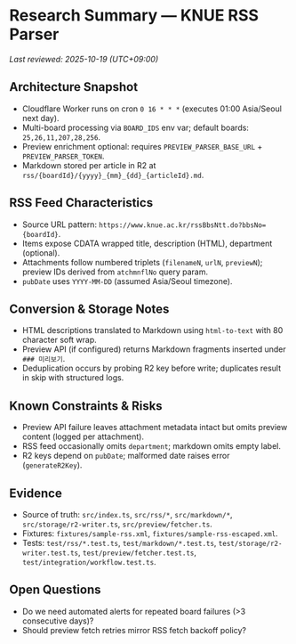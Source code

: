 # Research Summary — KNUE RSS Parser

_Last reviewed: 2025-10-19 (UTC+09:00)_

## Architecture Snapshot
- Cloudflare Worker runs on cron `0 16 * * *` (executes 01:00 Asia/Seoul next day).
- Multi-board processing via `BOARD_IDS` env var; default boards: `25,26,11,207,28,256`.
- Preview enrichment optional: requires `PREVIEW_PARSER_BASE_URL` + `PREVIEW_PARSER_TOKEN`.
- Markdown stored per article in R2 at `rss/{boardId}/{yyyy}_{mm}_{dd}_{articleId}.md`.

## RSS Feed Characteristics
- Source URL pattern: `https://www.knue.ac.kr/rssBbsNtt.do?bbsNo={boardId}`.
- Items expose CDATA wrapped title, description (HTML), department (optional).
- Attachments follow numbered triplets (`filenameN`, `urlN`, `previewN`); preview IDs derived from `atchmnflNo` query param.
- `pubDate` uses `YYYY-MM-DD` (assumed Asia/Seoul timezone).

## Conversion & Storage Notes
- HTML descriptions translated to Markdown using `html-to-text` with 80 character soft wrap.
- Preview API (if configured) returns Markdown fragments inserted under `### 미리보기`.
- Deduplication occurs by probing R2 key before write; duplicates result in skip with structured logs.

## Known Constraints & Risks
- Preview API failure leaves attachment metadata intact but omits preview content (logged per attachment).
- RSS feed occasionally omits `department`; markdown omits empty label.
- R2 keys depend on `pubDate`; malformed date raises error (`generateR2Key`).

## Evidence
- Source of truth: `src/index.ts`, `src/rss/*`, `src/markdown/*`, `src/storage/r2-writer.ts`, `src/preview/fetcher.ts`.
- Fixtures: `fixtures/sample-rss.xml`, `fixtures/sample-rss-escaped.xml`.
- Tests: `test/rss/*.test.ts`, `test/markdown/*.test.ts`, `test/storage/r2-writer.test.ts`, `test/preview/fetcher.test.ts`, `test/integration/workflow.test.ts`.

## Open Questions
- Do we need automated alerts for repeated board failures (>3 consecutive days)?
- Should preview fetch retries mirror RSS fetch backoff policy?
